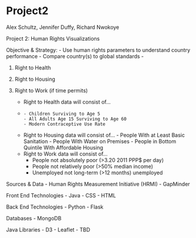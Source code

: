 # Project2

Alex Schultz, Jennifer Duffy, Richard Nwokoye

Project 2: Human Rights Visualizations

  Objective & Strategy:
     - Use human rights parameters to understand country performance
     - Compare country(s) to global standards
     - 
  1) Right to Health
  2) Right to Housing
  3) Right to Work (if time permits)
          
     - Right to Health data will consist of...
     -  
           - Children Surviving to Age 5
           - All Adults Age 15 Surviving to Age 60
           - Modern Contraceptive Use Rate
     - Right to Housing data will consist of...
           - People With at Least Basic Sanitation
           - People With Water on Premises
           - People in Bottom Quintile With Affordable Housing
     - Right to Work data will consist of...
          - People not absolutely poor (>3.20 2011 PPP$ per day)
          - People not relatively poor (>50% median income)
          - Unemployed not long-term (>12 months) unemployed

  Sources & Data
    - Human Rights Measurement Initiative (HRMI)
    - GapMinder

  Front End Technologies
    - Java
    - CSS
    - HTML
    
  Back End Technologies
    - Python
    - Flask
  
  Databases
    - MongoDB
 
  Java Libraries
    - D3
    - Leaflet
    - TBD
